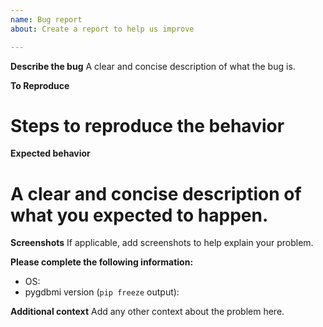 ```yaml
---
name: Bug report
about: Create a report to help us improve

---
```


**Describe the bug**
A clear and concise description of what the bug is.

**To Reproduce**
# Steps to reproduce the behavior

**Expected behavior**
# A clear and concise description of what you expected to happen.

**Screenshots**
If applicable, add screenshots to help explain your problem.

**Please complete the following information:**
* OS:
* pygdbmi version (`pip freeze` output):


**Additional context**
Add any other context about the problem here.
